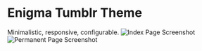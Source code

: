 Enigma Tumblr Theme
=============
Minimalistic, responsive, configurable.
![Index Page Screenshot](https://24.media.tumblr.com/b9b135e7fd82f4fa311d911d41477132/tumblr_mz68y2tCYq1svh05jo5_r1_1280.png "Index Page Screenshot")
![Permanent Page Screenshot](https://24.media.tumblr.com/1fecd291a5d642d020ef5c0dfaa09347/tumblr_mz68y2tCYq1svh05jo4_r1_1280.png "Permanent Page Screenshot")
